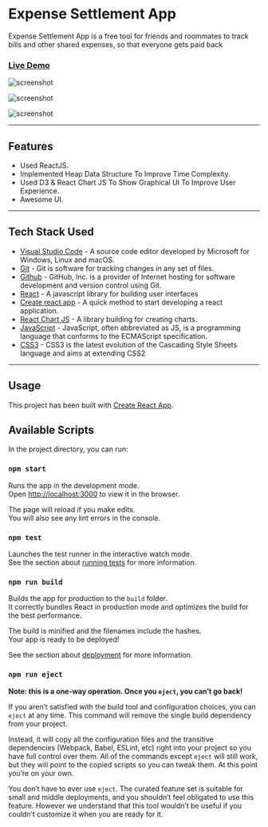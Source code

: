 # Expense Settlement App

Expense Settlement App is a free tool for friends and roommates to track bills and other shared expenses, so that everyone gets paid back <br>

### [Live Demo]()

![screenshot]()

![screenshot]()

![screenshot]()

---

## Features

- Used ReactJS.
- Implemented Heap Data Structure To Improve Time Complexity.
- Used D3 & React Chart JS To Show Graphical UI To Improve User Experience.
- Awesome UI.

---

## Tech Stack Used

- [Visual Studio Code](https://code.visualstudio.com/) - A source code editor developed by Microsoft for Windows, Linux and macOS.
- [Git](https://git-scm.com/) - Git is software for tracking changes in any set of files.
- [Github](https://github.com/) - GitHub, Inc. is a provider of Internet hosting for software development and version control using Git.
- [React](https://reactjs.org/) - A javascript library for building user interfaces
- [Create react app](https://create-react-app.dev/) - A quick method to start developing a react application.
- [React Chart JS](https://www.npmjs.com/package/react-chartjs-2) - A library building for creating charts.
- [JavaScript](https://www.javascript.com/) - JavaScript, often abbreviated as JS, is a programming language that conforms to the ECMAScript specification.
- [CSS3](https://en.wikipedia.org/wiki/CSS) - CSS3 is the latest evolution of the Cascading Style Sheets language and aims at extending CSS2

---

## Usage

This project has been built with [Create React App](https://github.com/facebook/create-react-app).

## Available Scripts

In the project directory, you can run:

### `npm start`

Runs the app in the development mode.<br />
Open [http://localhost:3000](http://localhost:3000) to view it in the browser.

The page will reload if you make edits.<br />
You will also see any lint errors in the console.

### `npm test`

Launches the test runner in the interactive watch mode.<br />
See the section about [running tests](https://facebook.github.io/create-react-app/docs/running-tests) for more information.

### `npm run build`

Builds the app for production to the `build` folder.<br />
It correctly bundles React in production mode and optimizes the build for the best performance.

The build is minified and the filenames include the hashes.<br />
Your app is ready to be deployed!

See the section about [deployment](https://facebook.github.io/create-react-app/docs/deployment) for more information.

### `npm run eject`

**Note: this is a one-way operation. Once you `eject`, you can’t go back!**

If you aren’t satisfied with the build tool and configuration choices, you can `eject` at any time. This command will remove the single build dependency from your project.

Instead, it will copy all the configuration files and the transitive dependencies (Webpack, Babel, ESLint, etc) right into your project so you have full control over them. All of the commands except `eject` will still work, but they will point to the copied scripts so you can tweak them. At this point you’re on your own.

You don’t have to ever use `eject`. The curated feature set is suitable for small and middle deployments, and you shouldn’t feel obligated to use this feature. However we understand that this tool wouldn’t be useful if you couldn’t customize it when you are ready for it.
